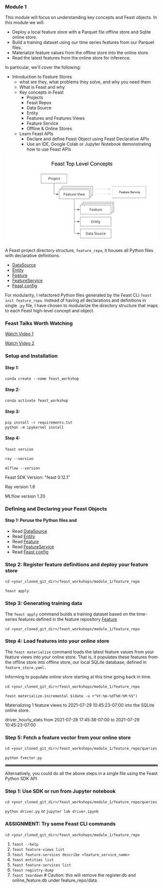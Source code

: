 ### Module 1
This module will focus on understanding key concepts and Feast objects. In this module we will:
 * Deploy a local feature store with a Parquet file offline store and Sqlite online store.
 * Build a training dataset using our time series features from our Parquet files.
 * Materialize feature values from the offline store into the online store.
 * Read the latest features from the online store for inference.

In particular, we'll cover the following:
 * Introduction to Feature Stores
   * what are they, what problems they solve, and why you need them
   * What is Feast and why
   * Key concepts in Feast
     * Projects
     * Feast Repos
     * Data Source
     * Entity
     * Features and Features Views
     * Feature Service
     * Offline & Online Stores
   * Learn Feast APIs
     * Declare and define Feast Object using Feast Declarative APIs
     * Use an IDE, Google Colab or Jupyter Notebook demonstrating how to use Feast APIs


![](images/feast_concepts.png)

A Feast project directory structure, `feature_repo`, it houses all Python files with declarative definitions.
* [DataSource](feature_repo/datasource/file_source.py)
* [Entity](feature_repo/entities/entity.py)
* [Feature](feature_repo/features/feature_views.py)
* [FeatureService](feature_repo/fservice/feature_svc.py)
* [Feast config](feature_repo/feature_store.yaml)

For modularity, I refactored Python files generated by the Feast CLI `feast init feature_repo`. Instead of having
all declarations and definitions in single `.py` file, I have chosen to modularize the directory structure that
maps to each Feast high-level concept and object.

### Feast Talks Worth Watching

[Watch Video 1](https://www.youtube.com/watch?v=6OCUMbEtSLU)

[Watch Video 2](https://youtu.be/vMreZGyYrh8)


### Setup and Installation

#### Step 1: 
``` conda create --name feast_workshop ```
#### Step 2:
``` conda activate feast_workshop ```
#### Step 3: 
``` 
pip install -r requirements.txt
python -m ipykernel install
```


#### Step 4:
``` feast version ```

```ray --version```

```mlflow --version```

Feast SDK Version: "feast 0.12.1"

Ray version 1.6

MLflow version 1.20

### Defining and Declaring your Feast Objects

#### Step 1: Peruse the Python files and 
* Read [DataSource](feature_repo/datasource/file_source.py)
* Read [Entity](feature_repo/entities/entity.py)
* Read [Feature](feature_repo/features/feature_views.py)
* Read [FeatureService](feature_repo/fservice/feature_svc.py)
* Read [Feast config](feature_repo/feature_store.yaml)

### Step 2: Register feature definitions and deploy your feature store
```cd <your_cloned_git_dir>/feast_workshops/module_1/feature_repo```

``` feast apply ```
### Step 3: Generating training data
The `feast apply` command builds a training dataset based on the time-series features defined in the 
feature repository [Feature](feature_repo/features/feature_views.py)

```cd <your_cloned_git_dir>/feast_workshops/module_1/feature_repo```

### Step 4: Load features into your online store
The `feast materialize` command loads the latest feature values from your feature views into your online store.
That is, it populates these features from the offline store into offline store, our local SQLite database,
defined in `feature_store.yaml.` 

Informing to populate online store starting at this time going back in time. 

```cd <your_cloned_git_dir>/feast_workshops/module_1/feature_repo```

```feast materialize-incremental $(date -u +"%Y-%m-%dT%H:%M:%S")```

Materializing 1 feature views to 2021-07-29 10:45:23-07:00 into the SQLite online store.

driver_hourly_stats from 2021-07-28 17:45:38-07:00 to 2021-07-29 10:45:23-07:00

### Step 5: Fetch a feature vector from your online store

```cd <your_cloned_git_dir>/feast_workshops/module_1/feature_repo/queries```

```python fvector.py```

<hr style="border:3px solid gray"> </hr>

Alternatively, you could do all the above steps in a single file using the Feast Python SDK API

### Step 1: Use SDK or run from Jupyter notebook
```cd <your_cloned_git_dir>/feast_workshops/module_1/feature_repo/queries```

```python driver.py``` or ```jupyter lab driver.ipynb```

### ASSIGNMENT: Try some Feast CLI commands

```cd <your_cloned_git_dir>/feast_workshops/module_1/feature_repo```

 1. `feast --help`
 2. `feast feature-views list`
 3. `feast feature-services describe <feature_service_name>`
 4. `feast entities list`
 5. `feast feature-services list`
 6. `feast registry-dump`
 7. `feast teardown` # Caution: this will remove the register.db and online_feature.db under feature_repo/data.
